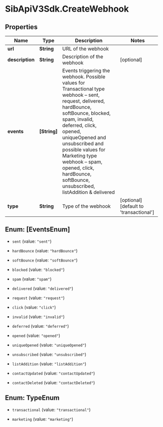 # SibApiV3Sdk.CreateWebhook

## Properties
Name | Type | Description | Notes
------------ | ------------- | ------------- | -------------
**url** | **String** | URL of the webhook | 
**description** | **String** | Description of the webhook | [optional] 
**events** | **[String]** | Events triggering the webhook. Possible values for Transactional type webhook – sent, request, delivered, hardBounce, softBounce, blocked, spam, invalid, deferred, click, opened, uniqueOpened and unsubscribed and possible values for Marketing type webhook – spam, opened, click, hardBounce, softBounce, unsubscribed, listAddition &amp; delivered | 
**type** | **String** | Type of the webhook | [optional] [default to &#39;transactional&#39;]


<a name="[EventsEnum]"></a>
## Enum: [EventsEnum]


* `sent` (value: `"sent"`)

* `hardBounce` (value: `"hardBounce"`)

* `softBounce` (value: `"softBounce"`)

* `blocked` (value: `"blocked"`)

* `spam` (value: `"spam"`)

* `delivered` (value: `"delivered"`)

* `request` (value: `"request"`)

* `click` (value: `"click"`)

* `invalid` (value: `"invalid"`)

* `deferred` (value: `"deferred"`)

* `opened` (value: `"opened"`)

* `uniqueOpened` (value: `"uniqueOpened"`)

* `unsubscribed` (value: `"unsubscribed"`)

* `listAddition` (value: `"listAddition"`)

* `contactUpdated` (value: `"contactUpdated"`)

* `contactDeleted` (value: `"contactDeleted"`)




<a name="TypeEnum"></a>
## Enum: TypeEnum


* `transactional` (value: `"transactional"`)

* `marketing` (value: `"marketing"`)




